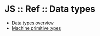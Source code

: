 # JS :: Ref :: Data types

- [Data types overview](./1-data-types-overview.md)
- [Machine primitive types](2-machine-primitive-types.md)
